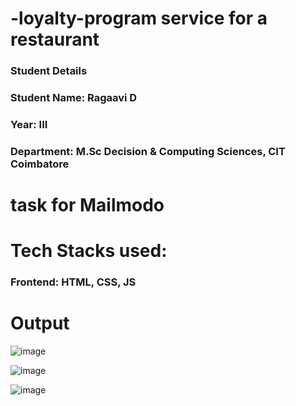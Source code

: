 # -loyalty-program service for a restaurant
### Student Details
### Student Name: Ragaavi D
### Year: III
### Department: M.Sc Decision & Computing Sciences, CIT Coimbatore
#  task for Mailmodo
# Tech Stacks used:
### Frontend: HTML, CSS, JS

# Output
![image](https://user-images.githubusercontent.com/55126527/79694048-a9db2d80-828b-11ea-8924-68b3a99aee20.png)

![image](https://user-images.githubusercontent.com/55126527/79694066-c5decf00-828b-11ea-9eff-52287cccf2f2.png)

![image](https://user-images.githubusercontent.com/55126527/79694078-db53f900-828b-11ea-80b4-cb97f94a7318.png)
